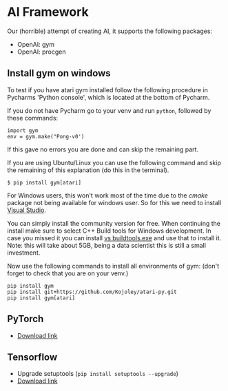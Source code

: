 
# AI Framework

Our (horrible) attempt of creating AI, it supports the following packages:
- OpenAI: gym
- OpenAI: procgen


## Install gym on windows

To test if you have atari gym installed follow the following procedure in Pycharms 'Python console', which is located at the bottom of Pycharm.

If you do not have Pycharm go to your venv and run ```python```, followed by these commands:

```` 
import gym
env = gym.make("Pong-v0')
````

If this gave no errors you are done and can skip the remaining part.

If you are using Ubuntu/Linux you can use the following command and skip the remaining of this explanation (do this in the terminal). 

```text
$ pip install gym[atari]
```

For Windows users, this won't work most of the time due to the _cmake_ package not being available for windows user. So for this we need to install [Visual Studio](https://visualstudio.microsoft.com/downloads/).

You can simply install the community version for free. When continuing the install make sure to select C++ Build tools for Windows development.  In case you missed it you can install [vs buildtools.exe](https://aka.ms/vs/16/release/vs_buildtools.exe) and use that to install it. Note: this will take about 5GB, being a data scientist this is still a small investment.

Now use the following commands to install all environments of gym: (don't forget to check that you are on your venv.)
```text
pip install gym
pip install git+https://github.com/Kojoley/atari-py.git
pip install gym[atari]
```


## PyTorch
- [Download link](https://pytorch.org/get-started/locally/)

## Tensorflow
- Upgrade setuptools (`pip install setuptools --upgrade`)
- [Download link](https://www.tensorflow.org/install/gpu)
